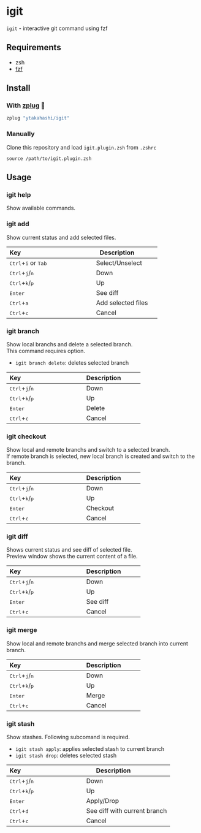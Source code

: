# igit

`igit` - interactive git command using fzf


## Requirements

- zsh
- [fzf](https://github.com/junegunn/fzf) 


## Install

### With [zplug](https://github.com/zplug/zplug) :hibiscus:

```zsh
zplug "ytakahashi/igit"
```

### Manually

Clone this repository and load `igit.plugin.zsh` from `.zshrc`

```.zshrc
source /path/to/igit.plugin.zsh
```

## Usage

### igit help

Show available commands.  

### igit add

Show current status and add selected files.  

| Key                                             | Description            |
| ----------------------------------------------- | ---------------------- |
| <kbd>Ctrl</kbd>+<kbd>i</kbd> or <kbd>Tab</kbd>  | Select/Unselect        |
| <kbd>Ctrl</kbd>+<kbd>j</kbd>/<kbd>n</kbd>       | Down                   |
| <kbd>Ctrl</kbd>+<kbd>k</kbd>/<kbd>p</kbd>       | Up                     |
| <kbd>Enter</kbd>                                | See diff               |
| <kbd>Ctrl</kbd>+<kbd>a</kbd>                    | Add selected files     |
| <kbd>Ctrl</kbd>+<kbd>c</kbd>                    | Cancel                 |


### igit branch

Show local branchs and delete a selected branch.  
This command requires option.  

- `igit branch delete`: deletes selected branch

| Key                                        | Description            |
| ------------------------------------------ | ---------------------- |
| <kbd>Ctrl</kbd>+<kbd>j</kbd>/<kbd>n</kbd>  | Down                   |
| <kbd>Ctrl</kbd>+<kbd>k</kbd>/<kbd>p</kbd>  | Up                     |
| <kbd>Enter</kbd>                           | Delete                 |
| <kbd>Ctrl</kbd>+<kbd>c</kbd>               | Cancel                 |


### igit checkout

Show local and remote branchs and switch to a selected branch.  
If remote branch is selected, new local branch is created and switch to the branch.  

| Key                                        | Description            |
| ------------------------------------------ | ---------------------- |
| <kbd>Ctrl</kbd>+<kbd>j</kbd>/<kbd>n</kbd>  | Down                   |
| <kbd>Ctrl</kbd>+<kbd>k</kbd>/<kbd>p</kbd>  | Up                     |
| <kbd>Enter</kbd>                           | Checkout               |
| <kbd>Ctrl</kbd>+<kbd>c</kbd>               | Cancel                 |


### igit diff

Shows current status and see diff of selected file.  
Preview window shows the current content of a file.  

| Key                                        | Description            |
| ------------------------------------------ | ---------------------- |
| <kbd>Ctrl</kbd>+<kbd>j</kbd>/<kbd>n</kbd>  | Down                   |
| <kbd>Ctrl</kbd>+<kbd>k</kbd>/<kbd>p</kbd>  | Up                     |
| <kbd>Enter</kbd>                           | See diff               |
| <kbd>Ctrl</kbd>+<kbd>c</kbd>               | Cancel                 |


### igit merge

Show local and remote branchs and merge selected branch into current branch.  

| Key                                        | Description            |
| ------------------------------------------ | ---------------------- |
| <kbd>Ctrl</kbd>+<kbd>j</kbd>/<kbd>n</kbd>  | Down                   |
| <kbd>Ctrl</kbd>+<kbd>k</kbd>/<kbd>p</kbd>  | Up                     |
| <kbd>Enter</kbd>                           | Merge                  |
| <kbd>Ctrl</kbd>+<kbd>c</kbd>               | Cancel                 |


### igit stash

Show stashes. Following subcomand is required.
  
- `igit stash apply`: applies selected stash to current branch
- `igit stash drop`: deletes selected stash

| Key                                        | Description                  |
| ------------------------------------------ | ---------------------------- |
| <kbd>Ctrl</kbd>+<kbd>j</kbd>/<kbd>n</kbd>  | Down                         |
| <kbd>Ctrl</kbd>+<kbd>k</kbd>/<kbd>p</kbd>  | Up                           |
| <kbd>Enter</kbd>                           | Apply/Drop                   |
| <kbd>Ctrl</kbd>+<kbd>d</kbd>               | See diff with current branch |
| <kbd>Ctrl</kbd>+<kbd>c</kbd>               | Cancel                       |

